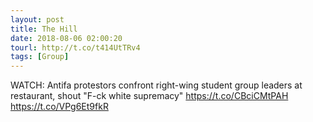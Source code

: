 ```yaml
---
layout: post
title: The Hill
date: 2018-08-06 02:00:20
tourl: http://t.co/t414UtTRv4
tags: [Group]
---
```

WATCH: Antifa protestors confront right-wing student group leaders at restaurant, shout "F-ck white supremacy" https://t.co/CBciCMtPAH https://t.co/VPg6Et9fkR